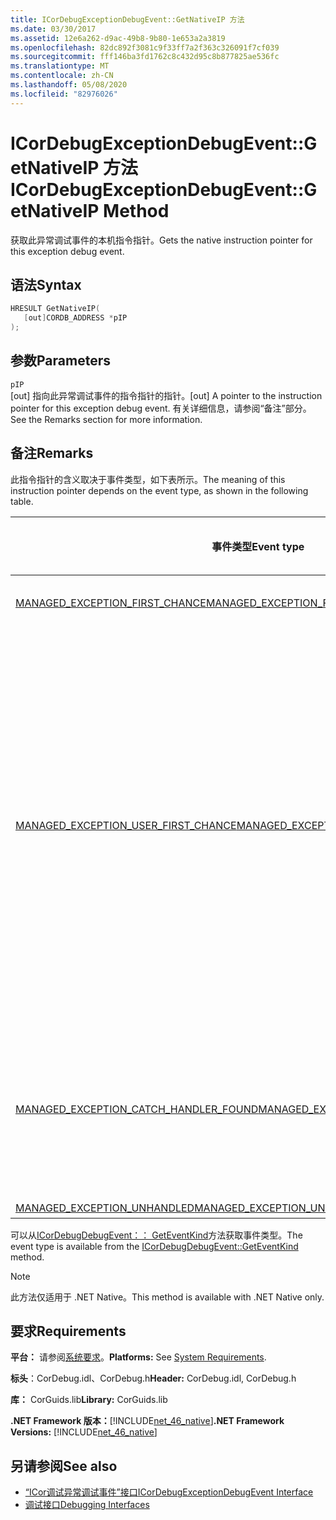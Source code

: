 ```yaml
---
title: ICorDebugExceptionDebugEvent::GetNativeIP 方法
ms.date: 03/30/2017
ms.assetid: 12e6a262-d9ac-49b8-9b80-1e653a2a3819
ms.openlocfilehash: 82dc892f3081c9f33ff7a2f363c326091f7cf039
ms.sourcegitcommit: fff146ba3fd1762c8c432d95c8b877825ae536fc
ms.translationtype: MT
ms.contentlocale: zh-CN
ms.lasthandoff: 05/08/2020
ms.locfileid: "82976026"
---
```

# <a name="icordebugexceptiondebugeventgetnativeip-method"></a><span data-ttu-id="3f986-102">ICorDebugExceptionDebugEvent::GetNativeIP 方法</span><span class="sxs-lookup"><span data-stu-id="3f986-102">ICorDebugExceptionDebugEvent::GetNativeIP Method</span></span>
<span data-ttu-id="3f986-103">获取此异常调试事件的本机指令指针。</span><span class="sxs-lookup"><span data-stu-id="3f986-103">Gets the native instruction pointer for this exception debug event.</span></span>  
  
## <a name="syntax"></a><span data-ttu-id="3f986-104">语法</span><span class="sxs-lookup"><span data-stu-id="3f986-104">Syntax</span></span>  
  
```cpp  
HRESULT GetNativeIP(  
   [out]CORDB_ADDRESS *pIP  
);  
```  
  
## <a name="parameters"></a><span data-ttu-id="3f986-105">参数</span><span class="sxs-lookup"><span data-stu-id="3f986-105">Parameters</span></span>  
 `pIP`  
 <span data-ttu-id="3f986-106">[out] 指向此异常调试事件的指令指针的指针。</span><span class="sxs-lookup"><span data-stu-id="3f986-106">[out] A pointer to the instruction pointer for this exception debug event.</span></span> <span data-ttu-id="3f986-107">有关详细信息，请参阅“备注”部分。</span><span class="sxs-lookup"><span data-stu-id="3f986-107">See the Remarks section for more information.</span></span>  
  
## <a name="remarks"></a><span data-ttu-id="3f986-108">备注</span><span class="sxs-lookup"><span data-stu-id="3f986-108">Remarks</span></span>  
 <span data-ttu-id="3f986-109">此指令指针的含义取决于事件类型，如下表所示。</span><span class="sxs-lookup"><span data-stu-id="3f986-109">The meaning of this instruction pointer depends on the event type, as shown in the following table.</span></span>  
  
|<span data-ttu-id="3f986-110">事件类型</span><span class="sxs-lookup"><span data-stu-id="3f986-110">Event type</span></span>|<span data-ttu-id="3f986-111">`pStackPointer` 值的含义</span><span class="sxs-lookup"><span data-stu-id="3f986-111">Meaning of `pStackPointer` value</span></span>|  
|----------------|--------------------------------------|  
|[<span data-ttu-id="3f986-112">MANAGED_EXCEPTION_FIRST_CHANCE</span><span class="sxs-lookup"><span data-stu-id="3f986-112">MANAGED_EXCEPTION_FIRST_CHANCE</span></span>](cordebugrecordformat-enumeration.md)|<span data-ttu-id="3f986-113">出错指令的地址。</span><span class="sxs-lookup"><span data-stu-id="3f986-113">The address of the faulting instruction.</span></span>|  
|[<span data-ttu-id="3f986-114">MANAGED_EXCEPTION_USER_FIRST_CHANCE</span><span class="sxs-lookup"><span data-stu-id="3f986-114">MANAGED_EXCEPTION_USER_FIRST_CHANCE</span></span>](cordebugrecordformat-enumeration.md)|<span data-ttu-id="3f986-115">[GetStackPointer](icordebugexceptiondebugevent-getstackpointer-method.md)方法指示的帧中的代码地址，如果未引发异常，则执行将继续执行。</span><span class="sxs-lookup"><span data-stu-id="3f986-115">The code address in the frame indicated by the [GetStackPointer](icordebugexceptiondebugevent-getstackpointer-method.md) method where execution would resume if no exception had been raised.</span></span> <span data-ttu-id="3f986-116">此异常可能会，也可能不会导致在此帧中执行的不同代码（例如，`try/catch/finally` 子句的 catch 块）。</span><span class="sxs-lookup"><span data-stu-id="3f986-116">The exception may or may not cause different code, such as the catch block of a `try/catch/finally` clause, to be executed in this frame.</span></span>|  
|[<span data-ttu-id="3f986-117">MANAGED_EXCEPTION_CATCH_HANDLER_FOUND</span><span class="sxs-lookup"><span data-stu-id="3f986-117">MANAGED_EXCEPTION_CATCH_HANDLER_FOUND</span></span>](cordebugrecordformat-enumeration.md)|<span data-ttu-id="3f986-118">`catch`处理程序执行将在[GetStackPointer](icordebugexceptiondebugevent-getstackpointer-method.md)方法指示的帧中开始的代码地址。</span><span class="sxs-lookup"><span data-stu-id="3f986-118">The code address where `catch` handler execution will start in the frame indicated by the [GetStackPointer](icordebugexceptiondebugevent-getstackpointer-method.md) method.</span></span>|  
|[<span data-ttu-id="3f986-119">MANAGED_EXCEPTION_UNHANDLED</span><span class="sxs-lookup"><span data-stu-id="3f986-119">MANAGED_EXCEPTION_UNHANDLED</span></span>](cordebugrecordformat-enumeration.md)|<span data-ttu-id="3f986-120">`pIP` 为 0。</span><span class="sxs-lookup"><span data-stu-id="3f986-120">`pIP` is 0.</span></span>|  
  
 <span data-ttu-id="3f986-121">可以从[ICorDebugDebugEvent：： GetEventKind](icordebugdebugevent-geteventkind-method.md)方法获取事件类型。</span><span class="sxs-lookup"><span data-stu-id="3f986-121">The event type is available from the [ICorDebugDebugEvent::GetEventKind](icordebugdebugevent-geteventkind-method.md) method.</span></span>  
  
> [!NOTE]
> <span data-ttu-id="3f986-122">此方法仅适用于 .NET Native。</span><span class="sxs-lookup"><span data-stu-id="3f986-122">This method is available with .NET Native only.</span></span>  
  
## <a name="requirements"></a><span data-ttu-id="3f986-123">要求</span><span class="sxs-lookup"><span data-stu-id="3f986-123">Requirements</span></span>  
 <span data-ttu-id="3f986-124">**平台：** 请参阅[系统要求](../../get-started/system-requirements.md)。</span><span class="sxs-lookup"><span data-stu-id="3f986-124">**Platforms:** See [System Requirements](../../get-started/system-requirements.md).</span></span>  
  
 <span data-ttu-id="3f986-125">**标头**：CorDebug.idl、CorDebug.h</span><span class="sxs-lookup"><span data-stu-id="3f986-125">**Header:** CorDebug.idl, CorDebug.h</span></span>  
  
 <span data-ttu-id="3f986-126">**库：** CorGuids.lib</span><span class="sxs-lookup"><span data-stu-id="3f986-126">**Library:** CorGuids.lib</span></span>  
  
 <span data-ttu-id="3f986-127">**.NET Framework 版本：**[!INCLUDE[net_46_native](../../../../includes/net-46-native-md.md)]</span><span class="sxs-lookup"><span data-stu-id="3f986-127">**.NET Framework Versions:** [!INCLUDE[net_46_native](../../../../includes/net-46-native-md.md)]</span></span>  
  
## <a name="see-also"></a><span data-ttu-id="3f986-128">另请参阅</span><span class="sxs-lookup"><span data-stu-id="3f986-128">See also</span></span>

- [<span data-ttu-id="3f986-129">“ICor调试异常调试事件”接口</span><span class="sxs-lookup"><span data-stu-id="3f986-129">ICorDebugExceptionDebugEvent Interface</span></span>](icordebugexceptiondebugevent-interface.md)
- [<span data-ttu-id="3f986-130">调试接口</span><span class="sxs-lookup"><span data-stu-id="3f986-130">Debugging Interfaces</span></span>](debugging-interfaces.md)
